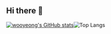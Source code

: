 ## Hi there 👋
[![wooyeong's GitHub stats](https://github-readme-stats.vercel.app/api?username=wooy1026&show_icons=true&theme=dracula)](https://github.com/anuraghazra/github-readme-stats)![Top Langs](https://github-readme-stats.vercel.app/api/top-langs/?username=wooy1026&layout=compact)
